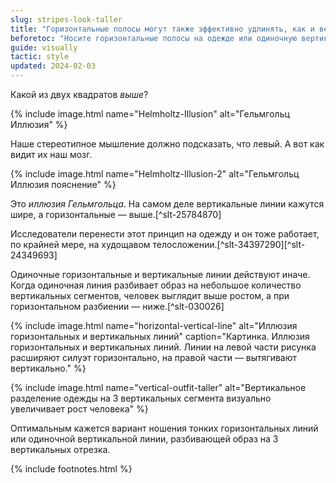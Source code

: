 ```yaml
---
slug: stripes-look-taller
title: "Горизонтальные полосы могут также эффективно удлинять, как и вертикальные"
beforetoc: "Носите горизонтальные полосы на одежде или одиночную вертикальную полосу."
guide: visually
tactic: style
updated: 2024-02-03
---
```

Какой из двух квадратов *выше*?

{% include image.html name="Helmholtz-Illusion" alt="Гельмгольц Иллюзия" %}

Наше стереотипное мышление должно подсказать, что левый. А вот как видит их наш мозг.

{% include image.html name="Helmholtz-Illusion-2" alt="Гельмгольц Иллюзия пояснение" %}

Это *иллюзия Гельмгольца*. На самом деле вертикальные линии кажутся шире, а горизонтальные — выше.[^slt-25784870]

Исследователи перенести этот принцип на одежду и он тоже работает, по крайней мере, на худощавом телосложении.[^slt-34397290][^slt-24349693]

Одиночные горизонтальные и вертикальные линии действуют иначе. Когда одиночная линия разбивает образ на небольшое количество вертикальных сегментов, человек выглядит выше ростом, а при горизонтальном разбиении — ниже.[^slt-030026]

{% include image.html name="horizontal-vertical-line" alt="Иллюзия горизонтальных и вертикальных линий" caption="Картинка. Иллюзия горизонтальных и вертикальных линий. Линии на левой части рисунка расширяют силуэт горизонтально, на правой части — вытягивают вертикально." %}

{% include image.html name="vertical-outfit-taller" alt="Вертикальное разделение одежды на 3 вертикальных сегмента визуально увеличивает рост человека" %}

Оптимальным кажется вариант ношения тонких горизонтальных линий или одиночной вертикальной линии, разбивающей образ на 3 вертикальных отрезка.

{% include footnotes.html %}
